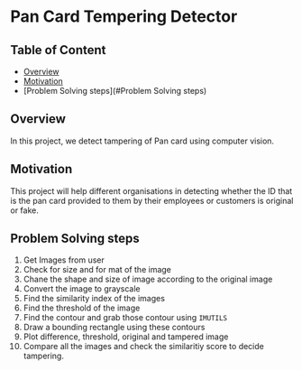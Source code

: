 # Pan Card Tempering Detector

## Table of Content
* [Overview](#overview)
* [Motivation](#motivation)
* [Problem Solving steps](#Problem Solving steps)


## Overview
In this project, we detect tampering of Pan card using computer vision.

## Motivation
This project will help different organisations in detecting whether the ID that is the pan card provided to them by their employees or customers is original or fake.

## Problem Solving steps
1. Get Images from user
2. Check for size and for mat of the image
3. Chane the shape and size of image according to the original image
4. Convert the image to grayscale
5. Find the similarity index of the images
6. Find the threshold of the image
7. Find the contour and grab those contour using `IMUTILS`
8. Draw a bounding rectangle using these contours
9. Plot difference, threshold, original and tampered image
10. Compare all the images and check the similaritiy score to decide tampering.
